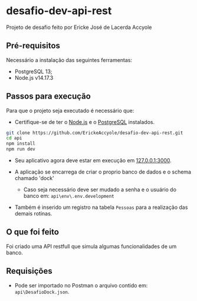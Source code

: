 # desafio-dev-api-rest

Projeto de desafio feito por Ericke José de Lacerda Accyole

## Pré-requisitos
Necessário a instalação das seguintes ferramentas:
 - PostgreSQL 13;
 - Node.js v14.17.3

## Passos para execução

Para que o projeto seja executado é necessário que:
 
 - Certifique-se de ter o [Node.js](http://nodejs.org/) e o [PostgreSQL](https://www.postgresql.org/download/) instalados.

```sh
git clone https://github.com/ErickeAccyole/desafio-dev-api-rest.git 
cd api
npm install
npm run dev
```

 - Seu aplicativo agora deve estar em execução em [127.0.0.1:3000](http://127.0.0.1:3000/).
 
 - A aplicação se encarrega de criar o proprio banco de dados e o schema chamado 'dock'
	 - Caso seja necessário deve ser mudado a senha e o usuário do banco em: `api\env\.env.development`
 - Também é inserido um registro na tabela `Pessoas` para a realização das demais rotinas.
	 
## O que foi feito

Foi criado uma API restfull que simula algumas funcionalidades de um banco.


## Requisições

- Pode ser importado no Postman o arquivo contido em: `api\DesafioDock.json`.